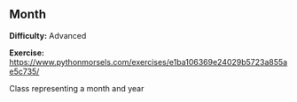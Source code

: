 ## Month

**Difficulty:** Advanced

**Exercise:** https://www.pythonmorsels.com/exercises/e1ba106369e24029b5723a855ae5c735/

Class representing a month and year
    